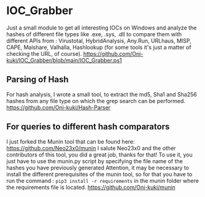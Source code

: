 # IOC_Grabber
Just a small module to get all interesting IOCs on Windows
and analyze the hashes of different file types like .exe, .sys, .dll to compare them with different APIs from :
Virustotal, HybridAnalysis, Any.Run, URLhaus, MISP, CAPE, Malshare, Valhalla, Hashlookup (for some tools it's just a matter of checking the URL, of course).
https://github.com/Oni-kuki/IOC_Grabber/blob/main/IOC_Grabber.ps1

## Parsing of Hash
For hash analysis, I wrote a small tool, to extract the md5, Sha1 and Sha256 hashes from any file type on which the grep search can be performed.
https://github.com/Oni-kuki/Hash-Parser 

## For queries to different hash comparators
I just forked the Munin tool that can be found here: https://github.com/Neo23x0/munin I salute Neo23x0 and the other contributors of this tool, you did a great job, thanks for that!
To use it, you just have to use the munin.py script by specifying the file name of the hashes you have previously generated
Attention, it may be necessary to install the different prerequisites of the munin tool, so for that you have to run the command :
``pip3 install -r requirements`` in the munin folder where the requirements file is located.
https://github.com/Oni-kuki/munin 
